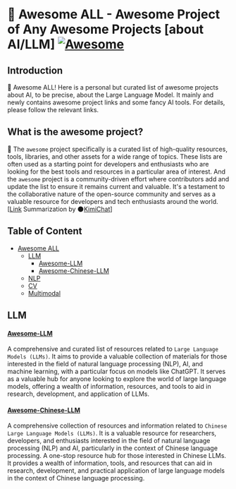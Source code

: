 # 🤩 Awesome ALL - Awesome Project of Any Awesome Projects [about AI/LLM]  [![Awesome](https://awesome.re/badge-flat2.svg)](https://awesome.re)

## Introduction
🥳 Awesome ALL! Here is a personal but curated list of awesome projects about AI, to be precise, about the Large Language Model. It mainly and newly contains awesome project links and some fancy AI tools. For details, please follow the relevant links.

## What is the awesome project?
🤖 The `awesome` project specifically is a curated list of high-quality resources, tools, libraries, and other assets for a wide range of topics. These lists are often used as a starting point for developers and enthusiasts who are looking for the best tools and resources in a particular area of interest. And the `awesome` project is a community-driven effort where contributors add and update the list to ensure it remains current and valuable. It's a testament to the collaborative nature of the open-source community and serves as a valuable resource for developers and tech enthusiasts around the world. [[Link](https://github.com/sindresorhus/awesome/blob/main/awesome.md) Summarization by 🌑[KimiChat](https://kimi.moonshot.cn/)]

## Table of Content
- [Awesome ALL](#🤩-awesome-all---awesome-project-of-any-awesome-projects-about-aillm-awesome)
  - [LLM](#llm)
    - [Awesome-LLM](#awesome-llm)
    - [Awesome-Chinese-LLM](#awesome-chinese-llm)
  - [NLP](#other-papers)
  - [CV](#open-llm)
  - [Multimodal](#multimodel)

## LLM
#### [Awesome-LLM](https://github.com/Hannibal046/Awesome-LLM?tab=readme-ov-file#awesome-llm-) 
A comprehensive and curated list of resources related to `Large Language Models (LLMs)`. It aims to provide a valuable collection of materials for those interested in the field of natural language processing (NLP), AI, and machine learning, with a particular focus on models like ChatGPT. It serves as a valuable hub for anyone looking to explore the world of large language models, offering a wealth of information, resources, and tools to aid in research, development, and application of LLMs.

####  [Awesome-Chinese-LLM](https://github.com/HqWu-HITCS/Awesome-Chinese-LLM)
A comprehensive collection of resources and information related to `Chinese Large Language Models (LLMs)`. It is a valuable resource for researchers, developers, and enthusiasts interested in the field of natural language processing (NLP) and AI, particularly in the context of Chinese language processing. A one-stop resource hub for those interested in Chinese LLMs. It provides a wealth of information, tools, and resources that can aid in research, development, and practical application of large language models in the context of Chinese language processing.




